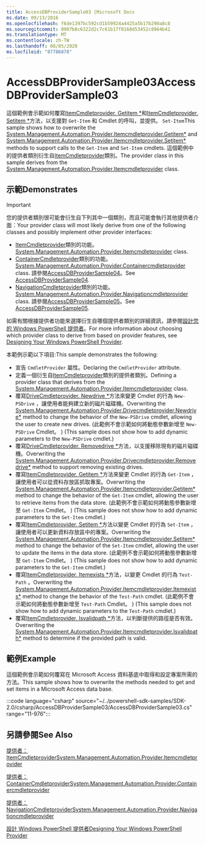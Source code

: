```yaml
---
title: AccessDBProviderSample03 |Microsoft Docs
ms.date: 09/13/2016
ms.openlocfilehash: f6de1397bc592cd1b59924a4425a5b17b290a8c8
ms.sourcegitcommit: 0907b8c6322d2c7c61b17f8168d53452c8964b41
ms.translationtype: MT
ms.contentlocale: zh-TW
ms.lasthandoff: 08/05/2020
ms.locfileid: "87786878"
---
```

# <a name="accessdbprovidersample03"></a><span data-ttu-id="5d82a-102">AccessDBProviderSample03</span><span class="sxs-lookup"><span data-stu-id="5d82a-102">AccessDBProviderSample03</span></span>

<span data-ttu-id="5d82a-103">這個範例會示範如何覆寫[ItemCmdletprovider. Getitem \*](/dotnet/api/System.Management.Automation.Provider.ItemCmdletProvider.GetItem)和[ItemCmdletprovider. Setitem \*](/dotnet/api/System.Management.Automation.Provider.ItemCmdletProvider.SetItem)方法，以支援對 `Get-Item` 和 Cmdlet 的呼叫，並提供。 `Set-Item`</span><span class="sxs-lookup"><span data-stu-id="5d82a-103">This sample shows how to overwrite the [System.Management.Automation.Provider.Itemcmdletprovider.Getitem\*](/dotnet/api/System.Management.Automation.Provider.ItemCmdletProvider.GetItem) and [System.Management.Automation.Provider.Itemcmdletprovider.Setitem\*](/dotnet/api/System.Management.Automation.Provider.ItemCmdletProvider.SetItem) methods to support calls to the `Get-Item` and `Set-Item` cmdlets.</span></span> <span data-ttu-id="5d82a-104">這個範例中的提供者類別衍生自[ItemCmdletprovider](/dotnet/api/System.Management.Automation.Provider.ItemCmdletProvider)類別。</span><span class="sxs-lookup"><span data-stu-id="5d82a-104">The provider class in this sample derives from the [System.Management.Automation.Provider.Itemcmdletprovider](/dotnet/api/System.Management.Automation.Provider.ItemCmdletProvider) class.</span></span>

## <a name="demonstrates"></a><span data-ttu-id="5d82a-105">示範</span><span class="sxs-lookup"><span data-stu-id="5d82a-105">Demonstrates</span></span>

> [!IMPORTANT]
> <span data-ttu-id="5d82a-106">您的提供者類別很可能會衍生自下列其中一個類別，而且可能會執行其他提供者介面：</span><span class="sxs-lookup"><span data-stu-id="5d82a-106">Your provider class will most likely derive from one of the following classes and possibly implement other provider interfaces:</span></span>
>
> - <span data-ttu-id="5d82a-107">[ItemCmdletprovider](/dotnet/api/System.Management.Automation.Provider.ItemCmdletProvider)類別的功能。</span><span class="sxs-lookup"><span data-stu-id="5d82a-107">[System.Management.Automation.Provider.Itemcmdletprovider](/dotnet/api/System.Management.Automation.Provider.ItemCmdletProvider) class.</span></span>
> - <span data-ttu-id="5d82a-108">[ContainerCmdletprovider](/dotnet/api/System.Management.Automation.Provider.ContainerCmdletProvider)類別的功能。</span><span class="sxs-lookup"><span data-stu-id="5d82a-108">[System.Management.Automation.Provider.Containercmdletprovider](/dotnet/api/System.Management.Automation.Provider.ContainerCmdletProvider) class.</span></span> <span data-ttu-id="5d82a-109">請參閱[AccessDBProviderSample04](./accessdbprovidersample04.md)。</span><span class="sxs-lookup"><span data-stu-id="5d82a-109">See [AccessDBProviderSample04](./accessdbprovidersample04.md).</span></span>
> - <span data-ttu-id="5d82a-110">[NavigationCmdletprovider](/dotnet/api/System.Management.Automation.Provider.NavigationCmdletProvider)類別的功能。</span><span class="sxs-lookup"><span data-stu-id="5d82a-110">[System.Management.Automation.Provider.Navigationcmdletprovider](/dotnet/api/System.Management.Automation.Provider.NavigationCmdletProvider) class.</span></span> <span data-ttu-id="5d82a-111">請參閱[AccessDBProviderSample05](./accessdbprovidersample05.md)。</span><span class="sxs-lookup"><span data-stu-id="5d82a-111">See [AccessDBProviderSample05](./accessdbprovidersample05.md).</span></span>
>
> <span data-ttu-id="5d82a-112">如需有關根據提供者功能來選擇衍生自哪個提供者類別的詳細資訊，請參閱[設計您的 Windows PowerShell 提供者](./provider-types.md)。</span><span class="sxs-lookup"><span data-stu-id="5d82a-112">For more information about choosing which provider class to derive from based on provider features, see [Designing Your Windows PowerShell Provider](./provider-types.md).</span></span>

<span data-ttu-id="5d82a-113">本範例示範以下項目:</span><span class="sxs-lookup"><span data-stu-id="5d82a-113">This sample demonstrates the following:</span></span>

- <span data-ttu-id="5d82a-114">宣告 `CmdletProvider` 屬性。</span><span class="sxs-lookup"><span data-stu-id="5d82a-114">Declaring the `CmdletProvider` attribute.</span></span>
- <span data-ttu-id="5d82a-115">定義一個衍生自[ItemCmdletprovider](/dotnet/api/System.Management.Automation.Provider.ItemCmdletProvider)類別的提供者類別。</span><span class="sxs-lookup"><span data-stu-id="5d82a-115">Defining a provider class that derives from the [System.Management.Automation.Provider.Itemcmdletprovider](/dotnet/api/System.Management.Automation.Provider.ItemCmdletProvider) class.</span></span>
- <span data-ttu-id="5d82a-116">覆寫[DriveCmdletprovider. Newdrive \*](/dotnet/api/System.Management.Automation.Provider.DriveCmdletProvider.NewDrive)方法來變更 Cmdlet 的行為 `New-PSDrive` ，讓使用者能夠建立新的磁片磁碟機。</span><span class="sxs-lookup"><span data-stu-id="5d82a-116">Overwriting the [System.Management.Automation.Provider.Drivecmdletprovider.Newdrive\*](/dotnet/api/System.Management.Automation.Provider.DriveCmdletProvider.NewDrive) method to change the behavior of the `New-PSDrive` cmdlet, allowing the user to create new drives.</span></span>
  <span data-ttu-id="5d82a-117"> (此範例不會示範如何將動態參數新增至 `New-PSDrive` Cmdlet。 ) </span><span class="sxs-lookup"><span data-stu-id="5d82a-117">(This sample does not show how to add dynamic parameters to the `New-PSDrive` cmdlet.)</span></span>
- <span data-ttu-id="5d82a-118">覆寫[DriveCmdletprovider. Removedrive \*](/dotnet/api/System.Management.Automation.Provider.DriveCmdletProvider.RemoveDrive)方法，以支援移除現有的磁片磁碟機。</span><span class="sxs-lookup"><span data-stu-id="5d82a-118">Overwriting the [System.Management.Automation.Provider.Drivecmdletprovider.Removedrive\*](/dotnet/api/System.Management.Automation.Provider.DriveCmdletProvider.RemoveDrive) method to support removing existing drives.</span></span>
- <span data-ttu-id="5d82a-119">覆寫[ItemCmdletprovider. Getitem \*](/dotnet/api/System.Management.Automation.Provider.ItemCmdletProvider.GetItem)方法來變更 Cmdlet 的行為 `Get-Item` ，讓使用者可以從資料存放區抓取專案。</span><span class="sxs-lookup"><span data-stu-id="5d82a-119">Overwriting the [System.Management.Automation.Provider.Itemcmdletprovider.Getitem\*](/dotnet/api/System.Management.Automation.Provider.ItemCmdletProvider.GetItem) method to change the behavior of the `Get-Item` cmdlet, allowing the user to retrieve items from the data store.</span></span> <span data-ttu-id="5d82a-120"> (此範例不會示範如何將動態參數新增至 `Get-Item` Cmdlet。 ) </span><span class="sxs-lookup"><span data-stu-id="5d82a-120">(This sample does not show how to add dynamic parameters to the `Get-Item` cmdlet.)</span></span>
- <span data-ttu-id="5d82a-121">覆寫[ItemCmdletprovider. Setitem \*](/dotnet/api/System.Management.Automation.Provider.ItemCmdletProvider.SetItem)方法以變更 Cmdlet 的行為 `Set-Item` ，讓使用者可以更新資料存放區中的專案。</span><span class="sxs-lookup"><span data-stu-id="5d82a-121">Overwriting the [System.Management.Automation.Provider.Itemcmdletprovider.Setitem\*](/dotnet/api/System.Management.Automation.Provider.ItemCmdletProvider.SetItem) method to change the behavior of the `Set-Item` cmdlet, allowing the user to update the items in the data store.</span></span> <span data-ttu-id="5d82a-122"> (此範例不會示範如何將動態參數新增至 `Get-Item` Cmdlet。 ) </span><span class="sxs-lookup"><span data-stu-id="5d82a-122">(This sample does not show how to add dynamic parameters to the `Get-Item` cmdlet.)</span></span>
- <span data-ttu-id="5d82a-123">覆寫[ItemCmdletprovider. Itemexists \*](/dotnet/api/System.Management.Automation.Provider.ItemCmdletProvider.ItemExists)方法，以變更 Cmdlet 的行為 `Test-Path` 。</span><span class="sxs-lookup"><span data-stu-id="5d82a-123">Overwriting the [System.Management.Automation.Provider.Itemcmdletprovider.Itemexists\*](/dotnet/api/System.Management.Automation.Provider.ItemCmdletProvider.ItemExists) method to change the behavior of the `Test-Path` cmdlet.</span></span> <span data-ttu-id="5d82a-124"> (此範例不會示範如何將動態參數新增至 `Test-Path` Cmdlet。 ) </span><span class="sxs-lookup"><span data-stu-id="5d82a-124">(This sample does not show how to add dynamic parameters to the `Test-Path` cmdlet.)</span></span>
- <span data-ttu-id="5d82a-125">覆寫[ItemCmdletprovider. Isvalidpath \*](/dotnet/api/System.Management.Automation.Provider.ItemCmdletProvider.IsValidPath)方法，以判斷提供的路徑是否有效。</span><span class="sxs-lookup"><span data-stu-id="5d82a-125">Overwriting the [System.Management.Automation.Provider.Itemcmdletprovider.Isvalidpath\*](/dotnet/api/System.Management.Automation.Provider.ItemCmdletProvider.IsValidPath) method to determine if the provided path is valid.</span></span>

## <a name="example"></a><span data-ttu-id="5d82a-126">範例</span><span class="sxs-lookup"><span data-stu-id="5d82a-126">Example</span></span>

<span data-ttu-id="5d82a-127">這個範例會示範如何覆寫在 Microsoft Access 資料基底中取得和設定專案所需的方法。</span><span class="sxs-lookup"><span data-stu-id="5d82a-127">This sample shows how to overwrite the methods needed to get and set items in a Microsoft Access data base.</span></span>

:::code language="csharp" source="~/../powershell-sdk-samples/SDK-2.0/csharp/AccessDBProviderSample03/AccessDBProviderSample03.cs" range="11-976":::

## <a name="see-also"></a><span data-ttu-id="5d82a-128">另請參閱</span><span class="sxs-lookup"><span data-stu-id="5d82a-128">See Also</span></span>

[<span data-ttu-id="5d82a-129">提供者： ItemCmdletprovider</span><span class="sxs-lookup"><span data-stu-id="5d82a-129">System.Management.Automation.Provider.Itemcmdletprovider</span></span>](/dotnet/api/System.Management.Automation.Provider.ItemCmdletProvider)

[<span data-ttu-id="5d82a-130">提供者： ContainerCmdletprovider</span><span class="sxs-lookup"><span data-stu-id="5d82a-130">System.Management.Automation.Provider.Containercmdletprovider</span></span>](/dotnet/api/System.Management.Automation.Provider.ContainerCmdletProvider)

[<span data-ttu-id="5d82a-131">提供者： NavigationCmdletprovider</span><span class="sxs-lookup"><span data-stu-id="5d82a-131">System.Management.Automation.Provider.Navigationcmdletprovider</span></span>](/dotnet/api/System.Management.Automation.Provider.NavigationCmdletProvider)

[<span data-ttu-id="5d82a-132">設計 Windows PowerShell 提供者</span><span class="sxs-lookup"><span data-stu-id="5d82a-132">Designing Your Windows PowerShell Provider</span></span>](./provider-types.md)
